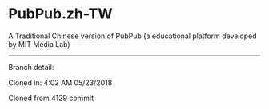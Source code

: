 # PubPub.zh-TW
A Traditional Chinese version of PubPub (a educational platform developed by MIT Media Lab)

---

Branch detail:

Cloned in: 4:02 AM 05/23/2018

Cloned from 4129 commit

